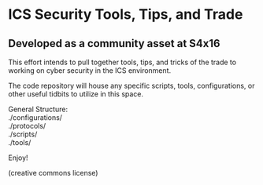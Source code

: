 # ICS Security Tools, Tips, and Trade
## Developed as a community asset at S4x16

This effort intends to pull together tools, tips, and tricks of the trade to working on cyber security in the ICS environment.

The code repository will house any specific scripts, tools, configurations, or other useful tidbits to utilize in this space.

General Structure:  
./configurations/  
./protocols/  
./scripts/  
./tools/  

Enjoy!

(creative commons license)


